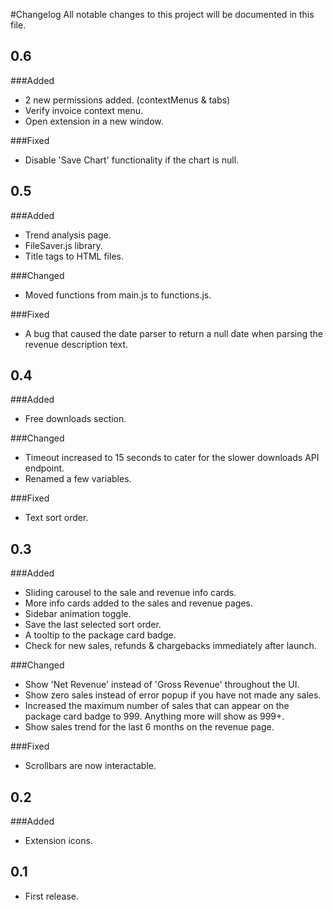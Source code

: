 #Changelog
All notable changes to this project will be documented in this file.

## 0.6
###Added
- 2 new permissions added. (contextMenus & tabs)
- Verify invoice context menu.
- Open extension in a new window.

###Fixed
- Disable 'Save Chart' functionality if the chart is null.

## 0.5
###Added
- Trend analysis page.
- FileSaver.js library.
- Title tags to HTML files.

###Changed
- Moved functions from main.js to functions.js.

###Fixed
- A bug that caused the date parser to return a null date when parsing the revenue description text.

## 0.4
###Added
- Free downloads section.

###Changed
- Timeout increased to 15 seconds to cater for the slower downloads API endpoint.
- Renamed a few variables.

###Fixed
- Text sort order.

## 0.3
###Added
- Sliding carousel to the sale and revenue info cards.
- More info cards added to the sales and revenue pages.
- Sidebar animation toggle.
- Save the last selected sort order.
- A tooltip to the package card badge.
- Check for new sales, refunds & chargebacks immediately after launch.

###Changed
- Show 'Net Revenue' instead of 'Gross Revenue' throughout the UI.
- Show zero sales instead of error popup if you have not made any sales.
- Increased the maximum number of sales that can appear on the package card badge to 999. Anything more will show as 999+.
- Show sales trend for the last 6 months on the revenue page.

###Fixed
- Scrollbars are now interactable.

## 0.2
###Added
- Extension icons.

## 0.1
- First release.















































